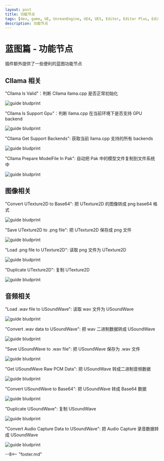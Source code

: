 ```yaml
---
layout: post
title: 功能节点
tags: [dev, game, UE, UnreanEngine, UE4, UE5, Editor, Editor Plus, Editor Plugin, AI Chat, Chatbot, Image Generation, OpenAI, Azure, Claude, Gemini, Ollama]
description: 功能节点
---
```

<meta property="og:title" content="UE 插件 AIChatPlus 使用说明 - 蓝图篇 - 功能节点" />

# 蓝图篇 - 功能节点

插件额外提供了一些便利的蓝图功能节点

## Cllama 相关

"Cllama Is Valid"：判断 Cllama llama.cpp 是否正常初始化

![guide bludprint](assets/img/2024-ue-aichatplus/guide_util_1.png)

"Cllama Is Support Gpu"：判断 llama.cpp 在当前环境下是否支持 GPU backend

![guide bludprint](assets/img/2024-ue-aichatplus/guide_util_2.png)

"Cllama Get Support Backends": 获取当前 llama.cpp 支持的所有 backends

![guide bludprint](assets/img/2024-ue-aichatplus/guide_util_3.png)

"Cllama Prepare ModelFile In Pak": 自动把 Pak 中的模型文件复制到文件系统中

![guide bludprint](assets/img/2024-ue-aichatplus/guide_util_4.png)

## 图像相关

"Convert UTexture2D to Base64": 把 UTexture2D 的图像转成 png base64 格式

![guide bludprint](assets/img/2024-ue-aichatplus/guide_util_5.png)

"Save UTexture2D to .png file": 把 UTexture2D 保存成 png 文件

![guide bludprint](assets/img/2024-ue-aichatplus/guide_util_6.png)

"Load .png file to UTexture2D": 读取 png 文件为 UTexture2D

![guide bludprint](assets/img/2024-ue-aichatplus/guide_util_7.png)

"Duplicate UTexture2D": 复制 UTexture2D

![guide bludprint](assets/img/2024-ue-aichatplus/guide_util_8.png)

## 音频相关

"Load .wav file to USoundWave": 读取 wav 文件为 USoundWave

![guide bludprint](assets/img/2024-ue-aichatplus/guide_util_9.png)

"Convert .wav data to USoundWave": 把 wav 二进制数据转成 USoundWave

![guide bludprint](assets/img/2024-ue-aichatplus/guide_util_10.png)

"Save USoundWave to .wav file": 把 USoundWave 保存为 .wav 文件

![guide bludprint](assets/img/2024-ue-aichatplus/guide_util_11.png)

"Get USoundWave Raw PCM Data": 把 USoundWave 转成二进制音频数据

![guide bludprint](assets/img/2024-ue-aichatplus/guide_util_12.png)

"Convert USoundWave to Base64": 把 USoundWave 转成 Base64 数据

![guide bludprint](assets/img/2024-ue-aichatplus/guide_util_13.png)

"Duplicate USoundWave": 复制 USoundWave

![guide bludprint](assets/img/2024-ue-aichatplus/guide_util_14.png)

"Convert Audio Capture Data to USoundWave": 把 Audio Capture 录音数据转成 USoundWave

![guide bludprint](assets/img/2024-ue-aichatplus/guide_util_15.png)

--8<-- "footer.md"
